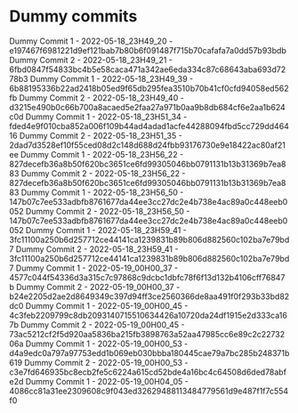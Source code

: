# Dummy commits

Dummy Commit 1 - 2022-05-18_23H49_20 - e197467f6981221d9ef121bab7b80b6f091487f715b70cafafa7a0dd57b93bdb
Dummy Commit 2 - 2022-05-18_23H49_21 - 6fbd0847f54833bc4b5e58caca471a342ae6eda334c87c68643aba693d7278b3
Dummy Commit 1 - 2022-05-18_23H49_39 - 6b88195336b22ad2418b05ed9f65db295fea3510b70b41cf0cfd94058ed562fb
Dummy Commit 2 - 2022-05-18_23H49_40 - d3215e490b0c66b700a8acaed5e2faa27a971b0aa9b8db684cf6e2aa1b624c0d
Dummy Commit 1 - 2022-05-18_23H51_34 - fded4e9f010cba852a006f109b44ad4adad1acfe44288094fbd5cc729dd46416
Dummy Commit 2 - 2022-05-18_23H51_35 - 2dad7d3528ef10f55ced08d2c148d688d24fbb93176730e9e18422ac80af21ee
Dummy Commit 1 - 2022-05-18_23H56_22 - 827decefb36a8b50f620bc3651ce6fd99305046bb0791131b13b31369b7ea883
Dummy Commit 2 - 2022-05-18_23H56_22 - 827decefb36a8b50f620bc3651ce6fd99305046bb0791131b13b31369b7ea883
Dummy Commit 1 - 2022-05-18_23H56_50 - 147b07c7ee533adbfb8761677da44ee3cc27dc2e4b738e4ac89a0c448eeb0052
Dummy Commit 2 - 2022-05-18_23H56_50 - 147b07c7ee533adbfb8761677da44ee3cc27dc2e4b738e4ac89a0c448eeb0052
Dummy Commit 1 - 2022-05-18_23H59_41 - 3fc11100a250b6d257712ce44141ca1239831b89b806d882560c102ba7e79bd7
Dummy Commit 2 - 2022-05-18_23H59_41 - 3fc11100a250b6d257712ce44141ca1239831b89b806d882560c102ba7e79bd7
Dummy Commit 1 - 2022-05-19_00H00_37 - 4577c044f54336d3a315c7c97868c9dcbc1dbfc78f6f13d132b4106cff76847b
Dummy Commit 2 - 2022-05-19_00H00_37 - b24e2205d2ae2d8649349c397d94ff3ce2560366de8aa491f0f293b33bd82dc0
Dummy Commit 1 - 2022-05-19_00H00_45 - 4c3feb2209799c8db2093140715510634426a10720da24df1915e2d333ca167b
Dummy Commit 2 - 2022-05-19_00H00_45 - 73ac5212cf2f5d920aa5836ba215fb3898763a52aa47985cc6e89c2c2273206a
Dummy Commit 1 - 2022-05-19_00H00_53 - d4a9edc0a797a97753edd1b069eb030bbba180445cae79a7bc285b248371b619
Dummy Commit 2 - 2022-05-19_00H00_53 - c3e7fd646935bc8ecb2fe5c6224a615cd52bde4a16bc4c64508d6ded78abfe2d
Dummy Commit 1 - 2022-05-19_00H04_05 - 4086cc81a31ee2309608c9f043ed32629488113484779561d9e487f1f7c554f0
